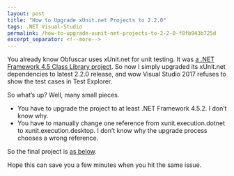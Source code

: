 ```yaml
---
layout: post
title: "How to Upgrade xUnit.net Projects to 2.2.0"
tags: .NET Visual-Studio
permalink: /how-to-upgrade-xunit-net-projects-to-2-2-0-f8fb943b725d
excerpt_separator: <!--more-->
---
```


You already know Obfuscar uses xUnit.net for unit testing. It was [a .NET Framework 4.5 Class Library project](https://github.com/lextm/obfuscar/blob/2.2.2/Tests/ObfuscarTests.csproj). So now I simply upgraded its xUnit.net dependencies to latest 2.2.0 release, and wow Visual Studio 2017 refuses to show the test cases in Test Explorer.
<!--more-->

So what’s up? Well, many small pieces.

* You have to upgrade the project to at least .NET Framework 4.5.2. I don’t know why.
* You have to manually change one reference from xunit.execution.dotnet to xunit.execution.desktop. I don’t know why the upgrade process chooses a wrong reference.

So the final project is [as below](https://github.com/lextm/obfuscar/blob/d7787fa1fe73265d3ce9400dbbe8e9148fe46924/Tests/ObfuscarTests.csproj).

Hope this can save you a few minutes when you hit the same issue.